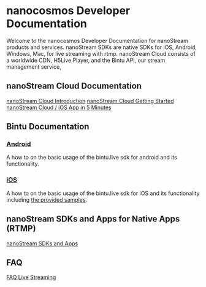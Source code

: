 # nanocosmos Developer Documentation
Welcome to the nanocosmos Developer Documentation for nanoStream products and services. nanoStream SDKs are native SDKs for iOS, Android, Windows, Mac, for live streaming with rtmp. nanoStream Cloud consists of a worldwide CDN, H5Live Player, and the Bintu API, our stream management service,

## nanoStream Cloud Documentation

[nanoStream Cloud Introduction](cloud/cloud_introduction)
[nanoStream Cloud Getting Started](cloud/cloud_getting_started)
[nanoStream Cloud / iOS App in 5 Minutes](cloud/cloud_ios_streaming_app)

## Bintu Documentation

### [Android](bintu/android/bintu-android-sdk.md)
A how to on the basic usage of the bintu.live sdk for android and its functionality.

### [iOS](bintu/ios/bintu_ios_sdk.md)
A how to on the basic usage of the bintu.live sdk for iOS and its functionality including [the provided samples](bintu/ios/bintu_ios_sample.md).

## nanoStream SDKs and Apps for Native Apps (RTMP)

[nanoStream SDKs and Apps](nanostream/nanostream)

## FAQ

[FAQ Live Streaming](faq/faq_streaming)
